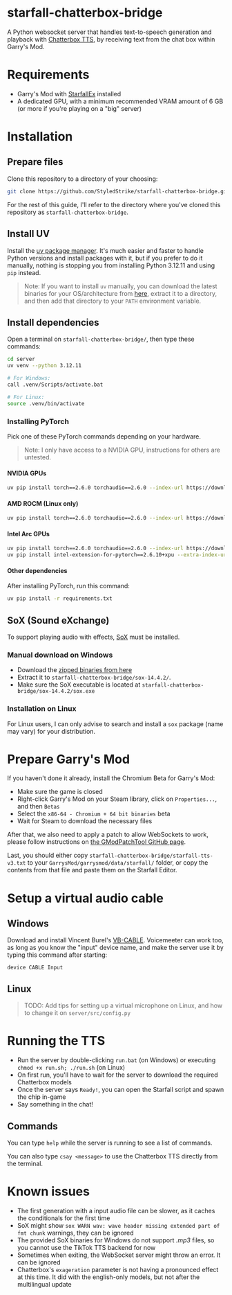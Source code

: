 # starfall-chatterbox-bridge

A Python websocket server that handles text-to-speech generation and playback with [Chatterbox TTS](https://github.com/resemble-ai/chatterbox), by receiving text from the chat box within Garry's Mod.

# Requirements

- Garry's Mod with [StarfallEx](https://github.com/thegrb93/StarfallEx) installed
- A dedicated GPU, with a minimum recommended VRAM amount of 6 GB (or more if you're playing on a "big" server)

# Installation

## Prepare files

Clone this repository to a directory of your choosing:

```sh
git clone https://github.com/StyledStrike/starfall-chatterbox-bridge.git
```

For the rest of this guide, I'll refer to the directory where you've cloned this repository as `starfall-chatterbox-bridge`.

## Install UV

Install the [uv package manager](https://docs.astral.sh/uv/#installation). It's much easier and faster to handle Python versions and install packages with it, but if you prefer to do it manually, nothing is stopping you from installing Python 3.12.11 and using `pip` instead.

> Note: If you want to install `uv` manually, you can download the latest binaries for your OS/architecture from [here](https://github.com/astral-sh/uv/releases), extract it to a directory, and then add that directory to your `PATH` environment variable.

## Install dependencies

Open a terminal on `starfall-chatterbox-bridge/`, then type these commands:

```sh
cd server
uv venv --python 3.12.11

# For Windows:
call .venv/Scripts/activate.bat

# For Linux:
source .venv/bin/activate
```

### Installing PyTorch

Pick one of these PyTorch commands depending on your hardware.

> Note: I only have access to a NVIDIA GPU, instructions for others are untested.

#### NVIDIA GPUs

```sh
uv pip install torch==2.6.0 torchaudio==2.6.0 --index-url https://download.pytorch.org/whl/cu126
```

#### AMD ROCM (Linux only)

```sh
uv pip install torch==2.6.0 torchaudio==2.6.0 --index-url https://download.pytorch.org/whl/rocm6.2.4
```

#### Intel Arc GPUs

```sh
uv pip install torch==2.6.0 torchaudio==2.6.0 --index-url https://download.pytorch.org/whl/xpu
uv pip install intel-extension-for-pytorch==2.6.10+xpu --extra-index-url https://pytorch-extension.intel.com/release-whl/stable/xpu/us/
```

#### Other dependencies

After installing PyTorch, run this command:

```sh
uv pip install -r requirements.txt
```

## SoX (Sound eXchange)

To support playing audio with effects, [SoX](https://sourceforge.net/projects/sox/) must be installed.

### Manual download on Windows

- Download the [zipped binaries from here](https://sourceforge.net/projects/sox/files/sox/14.4.2/sox-14.4.2-win32.zip/download)
- Extract it to `starfall-chatterbox-bridge/sox-14.4.2/`.
- Make sure the SoX executable is located at `starfall-chatterbox-bridge/sox-14.4.2/sox.exe`

### Installation on Linux

For Linux users, I can only advise to search and install a `sox` package (name may vary) for your distribution.

# Prepare Garry's Mod

If you haven't done it already, install the Chromium Beta for Garry's Mod:

- Make sure the game is closed
- Right-click Garry's Mod on your Steam library, click on `Properties...`, and then `Betas`
- Select the `x86-64 - Chromium + 64 bit binaries` beta
- Wait for Steam to download the necessary files

After that, we also need to apply a patch to allow WebSockets to work, please follow instructions on [the GModPatchTool GitHub page](https://github.com/solsticegamestudios/GModPatchTool).

Last, you should either copy `starfall-chatterbox-bridge/starfall-tts-v3.txt` to your `GarrysMod/garrysmod/data/starfall/` folder, or copy the contents from that file and paste them on the Starfall Editor.

# Setup a virtual audio cable

## Windows

Download and install Vincent Burel's [VB-CABLE](https://vb-audio.com/Cable/). Voicemeeter can work too, as long as you know the "input" device name, and make the server use it by typing this command after starting:

```
device CABLE Input
```

## Linux

> TODO: Add tips for setting up a virtual microphone on Linux, and how to change it on `server/src/config.py`

# Running the TTS

- Run the server by double-clicking `run.bat` (on Windows) or executing `chmod +x run.sh; ./run.sh` (on Linux)
- On first run, you'll have to wait for the server to download the required Chatterbox models
- Once the server says `Ready!`, you can open the Starfall script and spawn the chip in-game
- Say something in the chat!

## Commands

You can type `help` while the server is running to see a list of commands.

You can also type `csay <message>` to use the Chatterbox TTS directly from the terminal.

# Known issues

- The first generation with a input audio file can be slower, as it caches the conditionals for the first time
- SoX might show `sox WARN wav: wave header missing extended part of fmt chunk` warnings, they can be ignored
- The provided SoX binaries for Windows do not support *.mp3* files, so you cannot use the TikTok TTS backend for now
- Sometimes when exiting, the WebSocket server might throw an error. It can be ignored
- Chatterbox's `exageration` parameter is not having a pronounced effect at this time. It did with the english-only models, but not after the multilingual update

